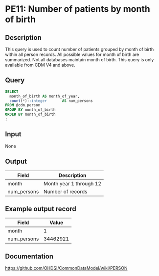 <!---
Group:person
Name:PE11 Number of patients by month of birth
Author:Patrick Ryan
CDM Version:5.0
-->

# PE11: Number of patients by month of birth

## Description
This query is used to count number of patients grouped by month of birth within all person records. All possible values for month of birth are summarized. Not all databases maintain month of birth. This query is only available from CDM V4 and above.

## Query
```sql
SELECT
  month_of_birth AS month_of_year,
  count(*)::integer       AS num_persons
FROM @cdm.person
GROUP BY month_of_birth
ORDER BY month_of_birth
;
```

## Input

None

## Output

|  Field |  Description |
| --- | --- |
|  month |  Month year 1 through 12 |
|  num_persons |  Number of records |

## Example output record

| Field |  Value |
| --- | --- |
|  month |  1 |
|  num_persons |  34462921 |

## Documentation
https://github.com/OHDSI/CommonDataModel/wiki/PERSON
